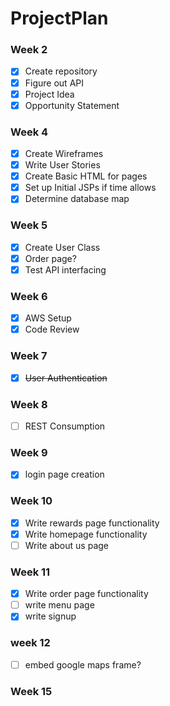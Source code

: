 # ProjectPlan
### Week 2
- [x] Create repository
- [x] Figure out API
- [x] Project Idea 
- [x] Opportunity Statement

### Week 4
- [x] Create Wireframes
- [x] Write User Stories
- [x] Create Basic HTML for pages
- [x] Set up Initial JSPs if time allows
- [x] Determine database map
### Week 5
- [x] Create User Class
- [x] Order page?
- [x] Test API interfacing

### Week 6
- [x] AWS Setup
- [x] Code Review

### Week 7
- [x] ~~User Authentication~~

### Week 8
- [ ] REST Consumption

### Week 9 
- [x] login page creation

### Week 10
- [x] Write rewards page functionality
- [x] Write homepage functionality
- [ ] Write about us page

### Week 11
- [x] Write order page functionality
- [ ] write menu page
- [x] write signup 

### week 12
- [ ] embed google maps frame?

### Week 15


